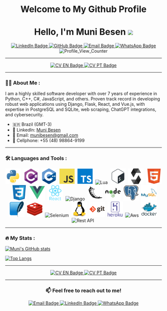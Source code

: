 <h1 align="center">
    <br>
    Welcome to My Github Profile 
  <br>
</h1>

<h1 align="center"><b>Hello, I'm Muni Besen </b><img src="https://media.giphy.com/media/v1.Y2lkPTc5MGI3NjExdjNmaGg1Zml0MTBlcms4MmtlMHU1Zms5OXhvajM1ejJhdGliOWtieCZlcD12MV9pbnRlcm5fZ2lmX2J5X2lkJmN0PWc/wwg1suUiTbCY8H8vIA/giphy-downsized-large.gif" width="35"></h1>

<div id="badges" align="center" border-radius="50px">
  <a href="https://www.linkedin.com/in/muni-besen/">
    <img src="https://img.shields.io/badge/LinkedIn-blue?style=for-the-badge&logo=linkedin&logoColor=white" alt="LinkedIn Badge"/>
  </a>
  <a href="https://github.com/Silenttttttt">
    <img src="https://img.shields.io/badge/GitHub-black?style=for-the-badge&logo=github&logoColor=white" alt="GitHub Badge"/>
  </a>
  <a href="mailto:munibesen@gmail.com">
    <img src="https://img.shields.io/badge/Email-red?style=for-the-badge&logo=gmail&logoColor=white" alt="Email Badge"/>
  </a>
  <a href="https://wa.me/554898864199">
    <img src="https://img.shields.io/badge/WhatsApp-green?style=for-the-badge&logo=whatsapp&logoColor=white" alt="WhatsApp Badge"/>
  </a>
</div>

<div align="center">
<img src="https://komarev.com/ghpvc/?username=Silenttttttt&style=flat-square&color=blue" alt="Profile_View_Counter"/>
</div>

---

<div align="center">
  <a href="https://github.com/Silenttttttt/Silenttttttt/blob/main/Muni_Besen_CV_en.pdf">
    <img src="https://img.shields.io/badge/Curriculum%20Vitae%20(EN)-blue?style=for-the-badge&logo=adobeacrobatreader&logoColor=white" alt="CV EN Badge"/>
  </a>
  <a href="https://github.com/Silenttttttt/Silenttttttt/blob/main/Muni_Besen_CV_pt.pdf">
    <img src="https://img.shields.io/badge/Curriculum%20Vitae%20(PT)-blue?style=for-the-badge&logo=adobeacrobatreader&logoColor=white" alt="CV PT Badge"/>
  </a>
</div>

---


### :technologist: About Me :

I am a highly skilled software developer with over 7 years of experience in Python, C++, C#, JavaScript, and others. Proven track record in developing robust web applications using Django, Flask, React, and Vue.js, with expertise in PostgreSQL and SQLite, web scraping, ChatGPT integrations, and cybersecurity.

- 🇧🇷 Brazil (GMT-3)
- 🔗 LinkedIn: [Muni Besen](https://www.linkedin.com/in/muni-besen/)
- 📧 Email: munibesen@gmail.com
- 📱 Cellphone: +55 (48) 98864-9199

---

### :hammer_and_wrench: Languages and Tools :

<div align="center">
  <img src="https://github.com/devicons/devicon/blob/master/icons/python/python-original.svg" title="Python" alt="Python" width="50" height="50"/>&nbsp;
  <img src="https://github.com/devicons/devicon/blob/master/icons/csharp/csharp-original.svg" title="C#" alt="C#" width="50" height="50"/>&nbsp;
  <img src="https://github.com/devicons/devicon/blob/master/icons/cplusplus/cplusplus-original.svg" title="C++" alt="C++" width="50" height="50"/>&nbsp;
  <img src="https://github.com/devicons/devicon/blob/master/icons/javascript/javascript-original.svg" title="JavaScript" alt="JavaScript" width="50" height="50"/>&nbsp;
  <img src="https://github.com/devicons/devicon/blob/master/icons/typescript/typescript-original.svg" title="TypeScript" alt="TypeScript" width="50" height="50"/>&nbsp;
  <img src="https://upload.wikimedia.org/wikipedia/commons/c/cf/Lua-Logo.svg" title="Lua" alt="Lua" width="50" height="50"/>&nbsp;
  <img src="https://github.com/devicons/devicon/blob/master/icons/bash/bash-original.svg" title="Bash" alt="Bash" width="50" height="50"/>&nbsp;
  <img src="https://github.com/devicons/devicon/blob/master/icons/solidity/solidity-original.svg" title="Solidity" alt="Solidity" width="50" height="50"/>&nbsp;
  <img src="https://github.com/devicons/devicon/blob/master/icons/html5/html5-original.svg" title="HTML5" alt="HTML5" width="50" height="50"/>&nbsp;
  <img src="https://github.com/devicons/devicon/blob/master/icons/css3/css3-original.svg" title="CSS3" alt="CSS3" width="50" height="50"/>&nbsp;
  <img src="https://github.com/devicons/devicon/blob/master/icons/vuejs/vuejs-original.svg" title="Vue.js" alt="Vue.js" width="50" height="50"/>&nbsp;
  <img src="https://github.com/devicons/devicon/blob/master/icons/react/react-original-wordmark.svg" title="React" alt="React" width="50" height="50"/>&nbsp;
  <img src="https://static.djangoproject.com/img/logos/django-logo-positive.svg" title="Django" alt="Django" width="50" height="50"/>&nbsp;
  <img src="https://github.com/devicons/devicon/blob/master/icons/flask/flask-original.svg" title="Flask" alt="Flask" width="50" height="50"/>&nbsp;
  <img src="https://github.com/devicons/devicon/blob/master/icons/nodejs/nodejs-original-wordmark.svg" title="Node.js" alt="Node.js" width="50" height="50"/>&nbsp;
  <img src="https://github.com/devicons/devicon/blob/master/icons/postgresql/postgresql-original.svg" title="PostgreSQL" alt="PostgreSQL" width="50" height="50"/>&nbsp;
  <img src="https://github.com/devicons/devicon/blob/master/icons/mysql/mysql-original-wordmark.svg" title="MySQL" alt="MySQL" width="50" height="50"/>&nbsp;
  <img src="https://github.com/devicons/devicon/blob/master/icons/sqlite/sqlite-original.svg" title="SQLite" alt="SQLite" width="50" height="50"/>&nbsp;
  <img src="https://github.com/devicons/devicon/blob/master/icons/redis/redis-original.svg" title="Redis" alt="Redis" width="50" height="50"/>&nbsp;
  <img src="https://user-images.githubusercontent.com/25181517/184103699-d1b83c07-2d83-4d99-9a1e-83bd89e08117.png" title="Selenium" alt="Selenium" width="50" height="50"/>&nbsp;
  <img src="https://github.com/devicons/devicon/blob/master/icons/linux/linux-original.svg" title="Linux" alt="Linux" width="50" height="50"/>&nbsp;
  <img src="https://github.com/devicons/devicon/blob/master/icons/git/git-original-wordmark.svg" title="Git" alt="Git" width="50" height="50"/>&nbsp;
  <img src="https://github.com/devicons/devicon/blob/master/icons/heroku/heroku-original-wordmark.svg" title="Heroku" alt="Heroku" width="50" height="50"/>&nbsp;
  <img src="https://upload.wikimedia.org/wikipedia/commons/9/93/Amazon_Web_Services_Logo.svg" title="Aws" alt="Aws" width="50" height="50"/>&nbsp;
  <img src="https://github.com/devicons/devicon/blob/master/icons/docker/docker-original-wordmark.svg" title="Docker" alt="Docker" width="50" height="50"/>&nbsp;
  <img src="https://user-images.githubusercontent.com/25181517/192107858-fe19f043-c502-4009-8c47-476fc89718ad.png" title="Rest API" alt="Rest API" width="50" height="50"/>&nbsp;
</div>

---

### :fire: My Stats :

[![Muni's GitHub stats](https://github-readme-stats.vercel.app/api?username=Silenttttttt&show_icons=true&theme=radical)](https://github.com/anuraghazra/github-readme-stats)

[![Top Langs](https://github-readme-stats.vercel.app/api/top-langs/?username=Silenttttttt&layout=compact&theme=radical)](https://github-readme-stats.vercel.app/api/top-langs/?username=Silenttttttt&layout=compact&theme=radical)


---
<div align="center">

  <a href="https://github.com/Silenttttttt/Silenttttttt/blob/main/Muni_Besen_CV_en.pdf">
    <img src="https://img.shields.io/badge/Curriculum%20Vitae%20(EN)-blue?style=for-the-badge&logo=adobeacrobatreader&logoColor=white" alt="CV EN Badge"/>
  </a>
  <a href="https://github.com/Silenttttttt/Silenttttttt/blob/main/Muni_Besen_CV_pt.pdf">
    <img src="https://img.shields.io/badge/Curriculum%20Vitae%20(PT)-blue?style=for-the-badge&logo=adobeacrobatreader&logoColor=white" alt="CV PT Badge"/>
  </a>
</div>

---

<div align="center">
  <h3>📫 Feel free to reach out to me!</h3>
  <a href="mailto:munibesen@gmail.com">
    <img src="https://img.shields.io/badge/Email-red?style=for-the-badge&logo=gmail&logoColor=white" alt="Email Badge"/>
  </a>
  <a href="https://www.linkedin.com/in/muni-besen/">
    <img src="https://img.shields.io/badge/LinkedIn-blue?style=for-the-badge&logo=linkedin&logoColor=white" alt="LinkedIn Badge"/>
  </a>
  <a href="https://wa.me/554898864199">
    <img src="https://img.shields.io/badge/WhatsApp-green?style=for-the-badge&logo=whatsapp&logoColor=white" alt="WhatsApp Badge"/>
  </a>
  <br>
</div>

